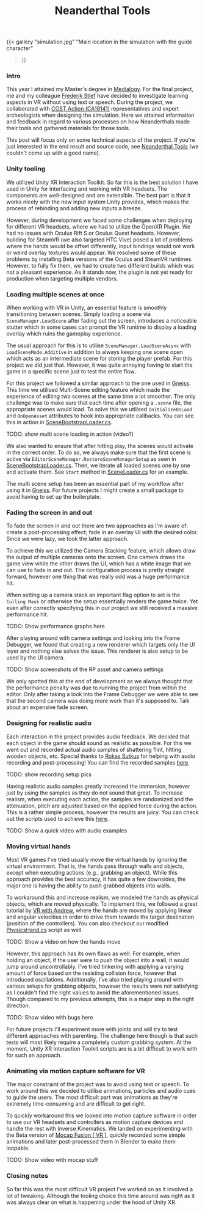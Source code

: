 ﻿---
summary: Building a VR simulation with Unity XR while following archaeological research to represent Neanderthal tool making legacy via Levallois knapping technique.
title: Neanderthal Tools
publishDate: 2021-08-13

draft: true
images:
- /posts/neanderthal-tools/simulation.jpg
---

{{<
  gallery
  "simulation.jpg" "Main location in the simulation with the guide character"
>}}

[devs-frederik-stief]: https://www.linkedin.com/in/frederikstief "Frederiks LinkedIn page"
[devs-rokas-sutkus]: https://sutkusaudio.com "Rokas personal website"

[other-cost]: https://www.cost.eu/cost-action/integrating-neandertal-legacy-from-past-to-present "COST action page"
[other-study]: https://www.en.aau.dk/education/master/medialogy "Medialogy programme at Aalborg University"
[other-gneiss]: /posts/gneiss/ "Post about Gneiss"

[project]: https://github.com/Edvinas01/neanderthal-tools "Project GitHub repository"
[project-scene-bootstrap]: https://github.com/Edvinas01/neanderthal-tools/blob/master/Assets/Scripts/Scenes/Editor/SceneBootstrapLoader.cs "Script for opening multiple scenes at once"
[project-scene-loading]: https://github.com/Edvinas01/neanderthal-tools/blob/master/Assets/Scripts/Scenes/SceneLoader.cs "Script for loading scenes"
[project-audio-samples]: https://github.com/Edvinas01/neanderthal-tools/tree/master/Assets/Audio "Audio samples recorded for the project"
[project-audio-scripts]: https://github.com/Edvinas01/neanderthal-tools/tree/master/Assets/Scripts/Audio "Audio scripts"
[project-hands-tutorial]: https://www.youtube.com/watch?v=6lK8QXL4bxc "VR with Andrew tutorial on how to implement physical hand movement"
[project-hands-script]: https://github.com/Edvinas01/neanderthal-tools/blob/master/Assets/Scripts/Hands/PhysicsHand.cs "Script used for moving the hands"
[project-mocap]: https://store.steampowered.com/app/1540000/Mocap_Fusion__VR/ "Motion capture software"

### Intro
This year I attained my Master's degree in [Medialogy][other-study]. For the final project, me and my colleague [Frederik Stief][devs-frederik-stief] have decided to investigate learning aspects in VR without using text or speech. During the project, we collaborated with [COST Action (CA19141)][other-cost] representatives and expert archeologists when designing the simulation. Here we attained information and feedback in regard to various processes on how Neanderthals made their tools and gathered materials for those tools.

This post will focus only on some technical aspects of the project. If you're just interested in the end result and source code, see [Neanderthal Tools][project] (we couldn't come up with a good name).

### Unity tooling
We utilized Unity XR Interaction Toolkit. So far this is the best solution I have used in Unity for interfacing and working with VR headsets. The components are well-designed and are extensible. The best part is that it works nicely with the new input system Unity provides, which makes the process of rebinding and adding new inputs a breeze.

However, during development we faced some challenges when deploying for different VR headsets, where we had to utilize the OpenXR Plugin. We had no issues with Oculus Rift S or Oculus Quest headsets. However, building for SteamVR (we also targeted HTC Vive) posed a lot of problems where the hands would be offset differently, input bindings would not work or weird overlay textures would appear. We resolved some of these problems by installing Beta versions of the Oculus and SteamVR runtimes. However, to fully fix them, we had to create two different builds which was not a pleasant experience. As it stands now, the plugin is not yet ready for production when targeting multiple vendors.

### Loading multiple scenes at once
When working with VR in Unity, an essential feature is smoothly transitioning between scenes. Simply loading a scene via `SceneManager.LoadScene` after fading out the screen, introduces a noticeable stutter which in some cases can prompt the VR runtime to display a loading overlay which ruins the gameplay experience.

The usual approach for this is to utilise `SceneManager.LoadSceneAsync` with `LoadSceneMode.Additive` in addition to always keeping one scene open which acts as an intermediate scene for storing the player prefab. For this project we did just that. However, it was quite annoying having to start the game in a specific scene just to test the entire flow.

For this project we followed a similar approach to the one used in [Gneiss][other-gneiss]. This time we utilised Multi-Scene editing feature which made the experience of editing two scenes at the same time a lot smoother. The only challenge was to make sure that each time after opening a `.scene` file, the appropriate scenes would load. To solve this we utilised `InitializeOnLoad` and `OnOpenAsset` attributes to hook into appropriate callbacks. You can see this in action in [SceneBootstrapLoader.cs][project-scene-bootstrap].

TODO: show multi scene loading in action (video?)

We also wanted to ensure that after hitting play, the scenes would activate in the correct order. To do so, we always make sure that the first scene is active via `EditorSceneManager.RestoreSceneManagerSetup` as seen in [SceneBootstrapLoader.cs][project-scene-bootstrap]. Then, we iterate all loaded scenes one by one and activate them. See `Start` method in [SceneLoader.cs][project-scene-loading] for an example.

The multi scene setup has been an essential part of my workflow after using it in [Gneiss][other-gneiss]. For future projects I might create a small package to avoid having to set up the boilerplate.

### Fading the screen in and out
To fade the screen in and out there are two approaches as I'm aware of: create a post-processing effect; fade in an overlay UI with the desired color. Since we were lazy, we took the latter approach.

To achieve this we utilized the Camera Stacking feature, which allows draw the output of multiple cameras onto the screen. One camera draws the game view while the other draws the UI, which has a white image that we can use to fade in and out. The configuration process is pretty straight forward, however one thing that was really odd was a huge performance hit.

When setting up a camera stack an important flag option to set is the `Culling Mask` or otherwise the setup essentially renders the game twice. Yet even after correctly specifying this in our project we still received a massive performance hit.

TODO: Show performance graphs here

After playing around with camera settings and looking into the Frame Debugger, we found that creating a new renderer which targets only the UI layer and nothing else solves the issue. This renderer is also setup to be used by the UI camera.

TODO: Show screenshots of the RP asset and camera settings

We only spotted this at the end of development as we always thought that the performance penalty was due to running the project from within the editor. Only after taking a look into the Frame Debugger we were able to see that the second camera was doing more work than it's supposed to. Talk about an expensive fade screen.

### Designing for realistic audio
Each interaction in the project provides audio feedback. We decided that each object in the game should sound as realistic as possible. For this we went out and recorded actual audio samples of shattering flint, hitting wooden objects, etc. Special thanks to [Rokas Sutkus][devs-rokas-sutkus] for helping with audio recording and post-processing! You can find the recorded samples [here][project-audio-samples].

TODO: show recording setup pics

Having realistic audio samples greatly increased the immersion, however just by using the samples as they do not sound that great. To increase realism, when executing each action, the samples are randomized and the attenuation, pitch are adjusted based on the applied force during the action. This is a rather simple process, however the results are juicy. You can check out the scripts used to achieve this [here][project-audio-scripts].

TODO: Show a quick video with audio examples

### Moving virtual hands
Most VR games I've tried usually move the virtual hands by ignoring the virtual environment. That is, the hands pass through walls and objects, except when executing actions (e.g., grabbing an object). While this approach provides the best accuracy, it has quite a few downsides, the major one is having the ability to push grabbed objects into walls.

To workaround this and increase realism, we modeled the hands as physical objects, which are moved physically. To implement this, we followed a great tutorial by [VR with Andrew][project-hands-tutorial], where the hands are moved by applying linear and angular velocities in order to drive them towards the target destination (position of the controllers). You can also checkout our modified [PhysicsHand.cs][project-hands-script] script as well.

TODO: Show a video on how the hands move

However, this approach has its own flaws as well. For example, when holding an object, if the user were to push the object into a wall, it would jump around uncontrollably. I've tried tinkering with applying a varying amount of force based on the resisting collision force, however that introduced oscillations. Additionally, I've also tried playing around with various setups for grabbing objects, however the results were not satisfying as I couldn't find the right values to avoid the aforementioned issues. Though compared to my previous attempts, this is a major step in the right direction.

TODO: Show video with bugs here

For future projects I'll experiment more with joints and will try to test different approaches with parenting. The challenge here though is that such tests will most likely require a completely custom grabbing system. At the moment, Unity XR Interaction Toolkit scripts are is a bit difficult to work with for such an approach.

### Animating via motion capture software for VR
The major constraint of the project was to avoid using text or speech. To work around this we decided to utilise animations, particles and audio cues to guide the users. The most difficult part was animations as they're extremely time-consuming and are difficult to get right.

To quickly workaround this we looked into motion capture software in order to use our VR headsets and controllers as motion capture devices and handle the rest with Inverse Kinematics. We landed on experimenting with the Beta version of [Mocap Fusion [ VR ]][project-mocap], quickly recorded some simple animations and later post-processed them in Blender to make them loopable.

TODO: Show video with mocap stuff

### Closing notes
So far this was the most difficult VR project I've worked on as it involved a lot of tweaking. Although the tooling choice this time around was right as it was always clear on what is happening under the hood of Unity XR.

